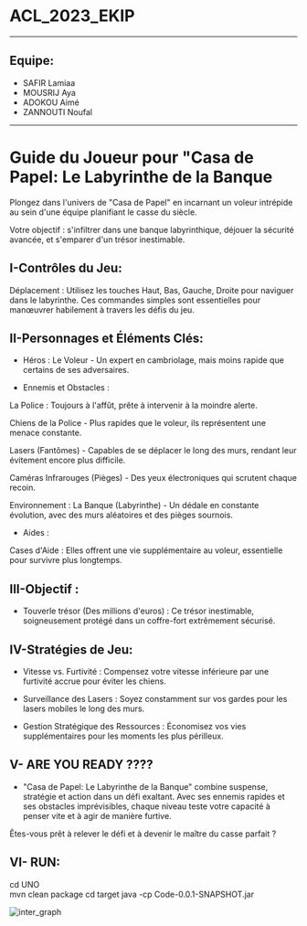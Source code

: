 # ACL_2023_EKIP
------------------------------------------

## Equipe:

* SAFIR Lamiaa
* MOUSRIJ Aya
* ADOKOU Aimé
* ZANNOUTI Noufal
-------------------------------------------------------------------------
# Guide du Joueur pour "Casa de Papel: Le Labyrinthe de la Banque

Plongez dans l'univers de "Casa de Papel" en incarnant un voleur intrépide au sein d'une équipe planifiant le casse du siècle. 

Votre objectif : s'infiltrer dans une banque labyrinthique, déjouer la sécurité avancée, et s'emparer d'un trésor inestimable.

   ## I-Contrôles du Jeu:


Déplacement : Utilisez les touches Haut, Bas, Gauche, Droite pour naviguer dans le labyrinthe. Ces commandes simples sont essentielles pour manœuvrer habilement à travers les défis du jeu.

   ## II-Personnages et Éléments Clés:

 - Héros : Le Voleur - Un expert en cambriolage, mais moins rapide que certains de ses adversaires.

 - Ennemis et Obstacles :

 La Police : Toujours à l'affût, prête à intervenir à la moindre alerte.

Chiens de la Police - Plus rapides que le voleur, ils représentent une menace constante.

Lasers (Fantômes) - Capables de se déplacer le long des murs, rendant leur évitement encore plus difficile.

Caméras Infrarouges (Pièges) - Des yeux électroniques qui scrutent chaque recoin.

Environnement : La Banque (Labyrinthe) - Un dédale en constante évolution, avec des murs aléatoires et des pièges sournois.

 - Aides : 

Cases d'Aide : Elles offrent une vie supplémentaire au voleur, essentielle pour survivre plus longtemps.

## III-Objectif : 

- Touverle trésor (Des millions d'euros) : Ce trésor inestimable, soigneusement protégé dans un coffre-fort extrêmement sécurisé.

## IV-Stratégies de Jeu:

- Vitesse vs. Furtivité : Compensez votre vitesse inférieure par une furtivité accrue pour éviter les chiens.

- Surveillance des Lasers : Soyez constamment sur vos gardes pour les lasers mobiles le long des murs.

- Gestion Stratégique des Ressources : Économisez vos vies supplémentaires pour les moments les plus périlleux.

## V- ARE YOU READY ????

-  "Casa de Papel: Le Labyrinthe de la Banque" combine suspense, stratégie et action dans un défi exaltant. Avec ses ennemis rapides et ses obstacles imprévisibles,
chaque niveau teste votre capacité à penser vite et à agir de manière furtive.

Êtes-vous prêt à relever le défi et à devenir le maître du casse parfait ?


## VI- RUN: 

cd UNO    
mvn clean package
cd target 
java -cp Code-0.0.1-SNAPSHOT.jar



![inter_graph](https://github.com/lamiaa07/ACL_2023_EKIP/assets/147589708/3efc5faa-59a1-418d-a0be-f8e71e84f304)







